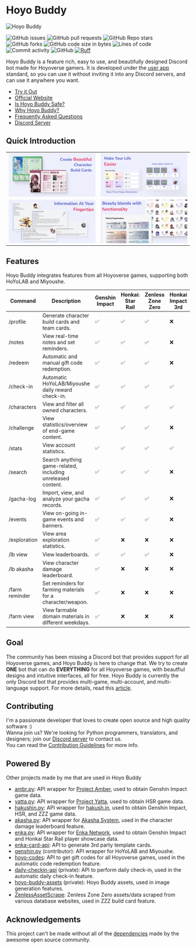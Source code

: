 # Hoyo Buddy

![Hoyo Buddy](https://iili.io/J1JqMSR.png)  

![GitHub issues](https://img.shields.io/github/issues/seriaati/hoyo-buddy)
![GitHub pull requests](https://img.shields.io/github/issues-pr/seriaati/hoyo-buddy)
![GitHub Repo stars](https://img.shields.io/github/stars/seriaati/hoyo-buddy?style=flat)
![GitHub forks](https://img.shields.io/github/forks/seriaati/hoyo-buddy?style=flat)
![GitHub code size in bytes](https://img.shields.io/github/languages/code-size/seriaati/hoyo-buddy)
![Lines of code](https://tokei.rs/b1/github/seriaati/hoyo-buddy?style=flat)
![Commit activity](https://img.shields.io/github/commit-activity/w/seriaati/hoyo-buddy/main)
![GitHub](https://img.shields.io/github/license/seriaati/hoyo-buddy)
[![Ruff](https://img.shields.io/endpoint?url=https://raw.githubusercontent.com/astral-sh/ruff/main/assets/badge/v2.json)](https://github.com/astral-sh/ruff)

Hoyo Buddy is a feature rich, easy to use, and beautifully designed Discord bot made for Hoyoverse gamers. It is developed under the [user app](https://support.discord.com/hc/en-us/articles/21334461140375-Using-Apps-on-Discord) standard, so you can use it without inviting it into any Discord servers, and can use it anywhere you want.  
  
- [Try it Out](https://link.seria.moe/hb-start)
- [Official Website](https://hb.seria.moe/)
- [Is Hoyo Buddy Safe?](https://github.com/seriaati/hoyo-buddy/wiki/Account-Security)
- [Why Hoyo Buddy?](https://github.com/seriaati/hoyo-buddy/wiki/Why-Hoyo-Buddy%3F)
- [Frequently Asked Questions](<https://github.com/seriaati/hoyo-buddy/wiki/Frequently-Asked-Questions>)
- [Discord Server](https://link.seria.moe/hb-dc)

## Quick Introduction

| | |
|:-------------------------:|:-------------------------:|
|![Create beautiful character cards](https://github.com/seriaati/hoyo-buddy/blob/assets/app-directory/nav-2.png?raw=true)  |  ![Make your life easier](https://github.com/seriaati/hoyo-buddy/blob/assets/app-directory/nav-3.png?raw=true)|
|![Information at your fingertips](https://github.com/seriaati/hoyo-buddy/blob/assets/app-directory/nav-4.png?raw=true)  |  ![Beauty blends with functionality](https://github.com/seriaati/hoyo-buddy/blob/assets/app-directory/nav-5.png?raw=true)|

## Features

Hoyo Buddy integrates features from all Hoyoverse games, supporting both HoYoLAB and Miyoushe.

| Command | Description | Genshin Impact | Honkai: Star Rail | Zenless Zone Zero | Honkai Impact 3rd | Tears of Themis |
|---|---|---|---|---|---|---|
| /profile | Generate character build cards and team cards. | ✅ | ✅ | ✅ | ❌ | ❌ |
| /notes | View real-time notes and set reminders. | ✅ | ✅ | ✅ | ❌ | ❌ |
| /redeem | Automatic and manual gift code redemption. | ✅ | ✅ | ✅ | ❌ | ✅ |
| /check-in | Automatic HoYoLAB/Miyoushe daily reward check-in. | ✅ | ✅ | ✅ | ✅ | ✅ |
| /characters | View and filter all owned characters.  | ✅ | ✅ | ✅ | ✅ | ❌ |
| /challenge | View statistics/overview of end-game content. | ✅ | ✅ | ✅ | ❌ | ❌ |
| /stats | View account statistics.  | ✅ | ✅ | ✅ | ✅ | ❌ |
| /search | Search anything game-related, including unreleased content. | ✅ | ✅ | ✅ | ❌ | ❌ |
| /gacha-log | Import, view, and analyze your gacha records. | ✅ | ✅ | ✅ | ❌ | ❌ |
| /events | View on-going in-game events and banners. | ✅ | ✅ | ✅ | ❌ | ❌ |
| /exploration | View area exploration statistics. | ✅ | ❌ | ❌ | ❌ | ❌ |
| /lb view | View leaderboards. | ✅ | ✅ | ✅ | ❌ | ❌ |
| /lb akasha | View character damage leaderboard. | ✅ | ❌ | ❌ | ❌ | ❌ |
| /farm reminder | Set reminders for farming materials for a character/weapon. | ✅ | ❌ | ❌ | ❌ | ❌ |
| /farm view | View farmable domain materials in different weekdays. | ✅ | ❌ | ❌ | ❌ | ❌ |

## Goal

The community has been missing a Discord bot that provides support for all Hoyoverse games, and Hoyo Buddy is here to change that. We try to create **ONE** bot that can do **EVERYTHING** for all Hoyoverse games, with beautfiul designs and intuitive interfaces, all for free. Hoyo Buddy is currently the only Discord bot that provides multi-game, multi-account, and multi-language support. For more details, read this [article](https://github.com/seriaati/hoyo-buddy/wiki/Why-Hoyo-Buddy%3F).

## Contributing

I'm a passionate developer that loves to create open source and high quality software :)  
Wanna join us? We're looking for Python programmers, translators, and designers; join our [Discord server](https://link.seria.moe/hb-dc) to contact us.  
You can read the [Contribution Guidelines](https://github.com/seriaati/hoyo-buddy/blob/main/CONTRIBUTING.md) for more info.

## Powered By

Other projects made by me that are used in Hoyo Buddy

- [ambr.py](https://github.com/seriaati/ambr): API wrapper for [Project Amber](https://gi.yatta.moe), used to obtain Genshin Impact game data.
- [yatta.py](https://github.com/seriaati/yatta): API wrapper for [Project Yatta](https://sr.yatta.moe), used to obtain HSR game data.
- [hakushin.py](https://github.com/seriaati/hakushin-py): API wrapper for [hakush.in](https://hakush.in), used to obtain Genshin Impact, HSR, and ZZZ game data.
- [akasha.py](https://github.com/seriaati/akasha-py): API wrapper for [Akasha System](https://akasha.cv), used in the character damage leaderboard feature.
- [enka.py](https://github.com/seriaati/enka-py): API wrapper for [Enka Network](https://enka.network), used to obtain Genshin Impact and Honkai Star Rail player showcase data.
- [enka-card-api](https://github.com/seriaati/enka-card-api): API to generate 3rd party template cards.
- [genshin.py](https://github.com/thesadru/genshin.py) (contributor): API wrapper for HoYoLAB and Miyoushe.
- [hoyo-codes](https://github.com/seriaati/hoyo-codes): API to get gift codes for all Hoyoverse games, used in the automatic code redemption feature.
- [daily-checkin-api](https://github.com/seriaati/daily_checkin_api) (private): API to perform daily check-in, used in the automatic daily check-in feature.
- [hoyo-buddy-assets](https://github.com/seriaati/hoyo-buddy-assets) (private): Hoyo Buddy assets, used in image generation features.
- [ZenlessAssetScrape](https://github.com/seriaati/ZenlessAssetScrape): Zenless Zone Zero assets/data scraped from various database websites, used in ZZZ build card feature.

## Acknowledgements

This project can't be made without all of the [dependencies](https://github.com/seriaati/hoyo-buddy/blob/main/pyproject.toml) made by the awesome open source community.  
